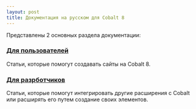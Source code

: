 ```yaml
---
layout: post
title: Документация на русском для Cobalt 8
---
```


Представлены 2 основных раздела документации:

### [Для пользователей](/ru/cobalt/user/)

Статьи, которые помогут создавать сайты на Cobalt 8.

### [Для разрботчиков](/ru/cobalt/developer/)

Cтатьи, которые помогут интегрировать другие расширения с Cobalt или расширять его путем создание своих элементов.